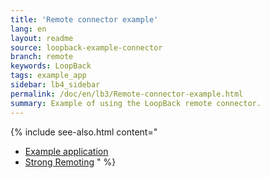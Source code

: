 ```yaml
---
title: 'Remote connector example'
lang: en
layout: readme
source: loopback-example-connector
branch: remote
keywords: LoopBack
tags: example_app
sidebar: lb4_sidebar
permalink: /doc/en/lb3/Remote-connector-example.html
summary: Example of using the LoopBack remote connector.
---
```


{% include see-also.html content="

- [Example application](Remote-connector-example.html)
- [Strong Remoting](Strong-Remoting.html) " %}
